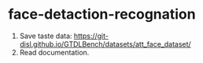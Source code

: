 # face-detaction-recognation
1. Save taste data: https://git-disl.github.io/GTDLBench/datasets/att_face_dataset/
2. Read documentation.
